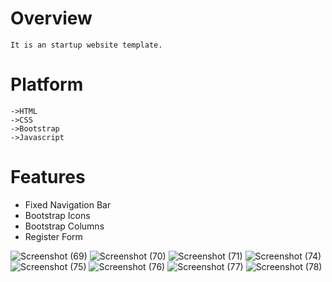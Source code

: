 # Overview

```
It is an startup website template.
```

# Platform

```
->HTML
->CSS
->Bootstrap
->Javascript
```

# Features
* Fixed Navigation Bar
* Bootstrap Icons
* Bootstrap Columns
* Register Form


![Screenshot (69)](https://user-images.githubusercontent.com/35001230/58722628-869a5c00-83f5-11e9-8799-7c0cf6df9c8b.png)
![Screenshot (70)](https://user-images.githubusercontent.com/35001230/58722731-d5e08c80-83f5-11e9-831d-d5448045be70.png)
![Screenshot (71)](https://user-images.githubusercontent.com/35001230/58722888-438cb880-83f6-11e9-886e-794b4b1fb156.png)
![Screenshot (74)](https://user-images.githubusercontent.com/35001230/58722893-47203f80-83f6-11e9-9f6c-112e9afd4fac.png)
![Screenshot (75)](https://user-images.githubusercontent.com/35001230/58724223-aaf83780-83f9-11e9-96f3-d2758971d15e.png)
![Screenshot (76)](https://user-images.githubusercontent.com/35001230/58724236-b21f4580-83f9-11e9-82c1-21700bc78990.png)
![Screenshot (77)](https://user-images.githubusercontent.com/35001230/58724241-b4819f80-83f9-11e9-9f46-13cef70efcc2.png)
![Screenshot (78)](https://user-images.githubusercontent.com/35001230/58724245-b64b6300-83f9-11e9-84e3-6e8c5dc28302.png)
